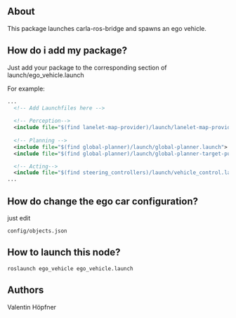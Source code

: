 ## About
This package launches carla-ros-bridge and spawns an ego vehicle.

## How do i add my package?
Just add your package to the corresponding section of launch/ego_vehicle.launch

For example:

```xml
...
  <!-- Add Launchfiles here -->
  
  <!-- Perception-->
  <include file="$(find lanelet-map-provider)/launch/lanelet-map-provider.launch">  </include>
  
  <!-- Planning -->
  <include file="$(find global-planner)/launch/global-planner.launch">  </include>  
  <include file="$(find global-planner)/launch/global-planner-target-publisher.launch">  </include>

  <!-- Acting-->
  <include file="$(find steering_controllers)/launch/vehicle_control.launch">  </include>
...
```
## How do change the ego car configuration?
just edit
```
config/objects.json
```


## How to launch this node?
```shell
roslaunch ego_vehicle ego_vehicle.launch
```
## Authors
Valentin Höpfner